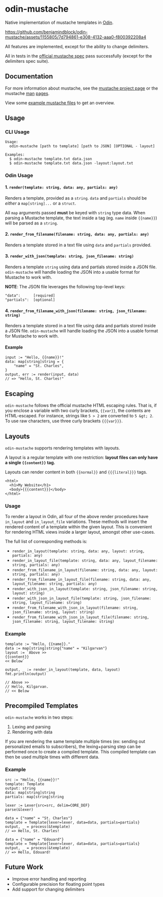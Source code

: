# odin-mustache
Native implementation of mustache templates in [Odin](https://odin-lang.org).

https://github.com/benjamindblock/odin-mustache/assets/1155805/7d794861-e308-4132-aaa0-f800392208a4

All features are implemented, except for the ability to change delimiters.

All in tests in the [official mustache spec](https://github.com/mustache/spec) pass successfully (except for the delimiters spec suite).

## Documentation

For more information about mustache, see the [mustache project page](https://mustache.github.io) or the mustache [man](https://mustache.github.io/mustache.5.html) [pages](https://mustache.github.io/mustache.1.html).

View some [example mustache files](https://github.com/mustache/mustache/tree/master/examples) to get an overview.

## Usage

### CLI Usage
```
Usage:
  odin-mustache [path to template] [path to JSON] [OPTIONAL - layout]

Examples:
  $ odin-mustache template.txt data.json
  $ odin-mustache template.txt data.json -layout:layout.txt
```

### Odin Usage
#### 1. `render(template: string, data: any, partials: any)`

Renders a template, provided as a `string`. `data` and `partials` should be *either* a `map[string]...` or a `struct`.

All `map` arguments passed **must** be keyed with `string` type data. When parsing a Mustache template, the text inside a tag (eg. `name` inside `{{name}}`) will be parsed as a `string`.

#### 2. `render_from_filename(filename: string, data: any, partials: any)`

Renders a template stored in a text file using `data` and `partials` provided.

#### 3. `render_with_json(template: string, json_filename: string)`

Renders a template `string` using data and partials stored inside a JSON file. `odin-mustache` will handle loading the JSON into a usable format for Mustache to work with.

**NOTE**: The JSON file leverages the following top-level keys:
```
"data":      [required]
"partials":  [optional]
```

#### 4. `render_from_filename_with_json(filename: string, json_filename: string)`

Renders a template stored in a text file using data and partials stored inside a JSON file. `odin-mustache` will handle loading the JSON into a usable format for Mustache to work with.

#### Example
```odin
input := "Hello, {{name}}!"
data: map[string]string = {
    "name" = "St. Charles",
}
output, err := render(input, data)
// => "Hello, St. Charles!"
```

## Escaping
`odin-mustache` follows the official mustache HTML escaping rules. That is, if you enclose a variable with two curly brackets, `{{var}}`, the contents are HTML-escaped. For instance, strings like `5 > 2` are converted to `5 &gt; 2`. To use raw characters, use three curly brackets `{{{var}}}`.

## Layouts
`odin-mustache` supports rendering templates with layouts.

A layout is a regular template with one restriction: **layout files can only have a single `{{content}}` tag.**

Layouts can render content in both `{{normal}}` and `{{{literal}}}` tags.

```
<html>
  <h1>My Website</h1>
  <body>{{{content}}}</body>
</html>
```

### Usage
To render a layout in Odin, all four of the above render procedures have `in_layout` and `in_layout_file` variations. These methods will insert the rendered content of a template within the given layout. This is convenient for rendering HTML views inside a larger layout, amongst other use-cases.

The full list of corresponding methods is:
- `render_in_layout(template: string, data: any, layout: string, partials: any)`
- `render_in_layout_file(template: string, data: any, layout_filename: string, partials: any)`
- `render_from_filename_in_layout(filename: string, data: any, layout: string, partials: any)`
- `render_from_filename_in_layout_file(filename: string, data: any, layout_filename: string, partials: any)`
- `render_with_json_in_layout(template: string, json_filename: string, layout: string)`
- `render_with_json_in_layout_file(template: string, json_filename: string, layout_filename: string)`
- `render_from_filename_with_json_in_layout(filename: string, json_filename: string, layout: string)`
- `render_from_filename_with_json_in_layout_file(filename: string, json_filename: string, layout_filename: string)`

### Example
```odin
template := "Hello, {{name}}."
data := map[string]string{"name" = "Kilgarvan"}
layout := `Above >>
{{content}}
<< Below`

output, _ := render_in_layout(template, data, layout)
fmt.println(output)

// Above >>
// Hello, Kilgarvan.
// << Below
```

## Precompiled Templates
`odin-mustache` works in two steps:
1. Lexing and parsing
2. Rendering with data

If you are rendering the same template multiple times (ex: sending out personalized emails to subscribers), the lexing+parsing step can be performed once to create a compiled template. This compiled template can then be used multiple times with different data.

### Example
```odin
src := "Hello, {{name}}!"
template: Template
output: string
data: map[string]string
partials: map[string]string

lexer := Lexer{src=src, delim=CORE_DEF}
parse(&lexer)

data = {"name" = "St. Charles"}
template = Template{lexer=lexer, data=data, partials=partials}
output, _ = process(&template)
// => Hello, St. Charles!

data = {"name" = "Edouard"}
template = Template{lexer=lexer, data=data, partials=partials}
output, _ = process(&template)
// => Hello, Edouard!
```

## Future Work
- Improve error handling and reporting
- Configurable precision for floating point types
- Add support for changing delimiters
